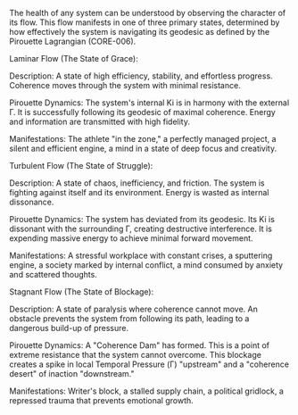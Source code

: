 The health of any system can be understood by observing the character of its flow. This flow manifests in one of three primary states, determined by how effectively the system is navigating its geodesic as defined by the Pirouette Lagrangian (CORE-006).

Laminar Flow (The State of Grace):

Description: A state of high efficiency, stability, and effortless progress. Coherence moves through the system with minimal resistance.

Pirouette Dynamics: The system's internal Ki is in harmony with the external Γ. It is successfully following its geodesic of maximal coherence. Energy and information are transmitted with high fidelity.

Manifestations: The athlete "in the zone," a perfectly managed project, a silent and efficient engine, a mind in a state of deep focus and creativity.

Turbulent Flow (The State of Struggle):

Description: A state of chaos, inefficiency, and friction. The system is fighting against itself and its environment. Energy is wasted as internal dissonance.

Pirouette Dynamics: The system has deviated from its geodesic. Its Ki is dissonant with the surrounding Γ, creating destructive interference. It is expending massive energy to achieve minimal forward movement.

Manifestations: A stressful workplace with constant crises, a sputtering engine, a society marked by internal conflict, a mind consumed by anxiety and scattered thoughts.

Stagnant Flow (The State of Blockage):

Description: A state of paralysis where coherence cannot move. An obstacle prevents the system from following its path, leading to a dangerous build-up of pressure.

Pirouette Dynamics: A "Coherence Dam" has formed. This is a point of extreme resistance that the system cannot overcome. This blockage creates a spike in local Temporal Pressure (Γ) "upstream" and a "coherence desert" of inaction "downstream."

Manifestations: Writer's block, a stalled supply chain, a political gridlock, a repressed trauma that prevents emotional growth.